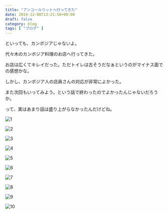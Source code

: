 ```yaml
---
title: "アンコールワットへ行ってきた"
date: 2019-12-08T13:21:50+09:00
draft: false
category: blog
tags: [ "ブログ" ]
---
```

といっても、カンボジアじゃないよ。  

<!--more-->

代々木のカンボジア料理のお店へ行ってきた。  

お店は広くてキレイだった。ただトイレは古そうだなぁというのがマイナス面での感想かな。  

しかし、カンボジア人の店員さんの対応が非常によかった。  

また次回もいってみよう。という話で終わったのでよかったんじゃないだろうか。  

って、実はあまり話は盛り上がらなかったんだけどね。


![1](img/1.jpg)  
  
![2](img/2.jpg)  
  
![3](img/3.jpg)  
  
![4](img/4.jpg)  
  
![5](img/5.jpg)  
  
![6](img/6.jpg)  
  
![7](img/7.jpg)  
  
![8](img/8.jpg)  
  
![9](img/9.jpg)  
  
![10](img/10.jpg)  
  


